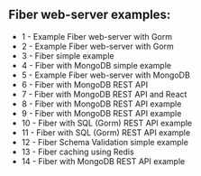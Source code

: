 ## Fiber web-server examples:

- 1 - Example Fiber web-server with Gorm
- 2 - Example Fiber web-server with Gorm
- 3 - Fiber simple example
- 4 - Fiber with MongoDB simple example
- 5 - Example Fiber web-server with MongoDB
- 6 - Fiber with MongoDB REST API
- 7 - Fiber with MongoDB REST API and React
- 8 - Fiber with MongoDB REST API example
- 9 - Fiber with MongoDB REST API example
- 10 - Fiber with SQL (Gorm) REST API example
- 11 - Fiber with SQL (Gorm) REST API example
- 12 - Fiber Schema Validation simple example
- 13 - Fiber сaching using Redis
- 14 - Fiber with MongoDB REST API example
